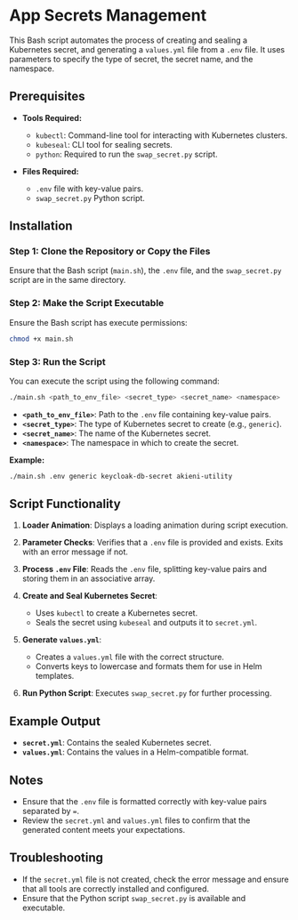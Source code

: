# App Secrets Management

This Bash script automates the process of creating and sealing a Kubernetes secret, and generating a `values.yml` file from a `.env` file. It uses parameters to specify the type of secret, the secret name, and the namespace.

## Prerequisites

- **Tools Required:**
  - `kubectl`: Command-line tool for interacting with Kubernetes clusters.
  - `kubeseal`: CLI tool for sealing secrets.
  - `python`: Required to run the `swap_secret.py` script.

- **Files Required:**
  - `.env` file with key-value pairs.
  - `swap_secret.py` Python script.

## Installation

### Step 1: Clone the Repository or Copy the Files

Ensure that the Bash script (`main.sh`), the `.env` file, and the `swap_secret.py` script are in the same directory.

### Step 2: Make the Script Executable

Ensure the Bash script has execute permissions:

```bash
chmod +x main.sh
```

### Step 3: Run the Script

You can execute the script using the following command:

```bash
./main.sh <path_to_env_file> <secret_type> <secret_name> <namespace>
```

- **`<path_to_env_file>`**: Path to the `.env` file containing key-value pairs.
- **`<secret_type>`**: The type of Kubernetes secret to create (e.g., `generic`).
- **`<secret_name>`**: The name of the Kubernetes secret.
- **`<namespace>`**: The namespace in which to create the secret.

**Example:**

```bash
./main.sh .env generic keycloak-db-secret akieni-utility
```

## Script Functionality

1. **Loader Animation**: Displays a loading animation during script execution.

2. **Parameter Checks**: Verifies that a `.env` file is provided and exists. Exits with an error message if not.

3. **Process `.env` File**: Reads the `.env` file, splitting key-value pairs and storing them in an associative array.

4. **Create and Seal Kubernetes Secret**:
   - Uses `kubectl` to create a Kubernetes secret.
   - Seals the secret using `kubeseal` and outputs it to `secret.yml`.

5. **Generate `values.yml`**:
   - Creates a `values.yml` file with the correct structure.
   - Converts keys to lowercase and formats them for use in Helm templates.

6. **Run Python Script**: Executes `swap_secret.py` for further processing.

## Example Output

- **`secret.yml`**: Contains the sealed Kubernetes secret.
- **`values.yml`**: Contains the values in a Helm-compatible format.

## Notes

- Ensure that the `.env` file is formatted correctly with key-value pairs separated by `=`.
- Review the `secret.yml` and `values.yml` files to confirm that the generated content meets your expectations.

## Troubleshooting

- If the `secret.yml` file is not created, check the error message and ensure that all tools are correctly installed and configured.
- Ensure that the Python script `swap_secret.py` is available and executable.